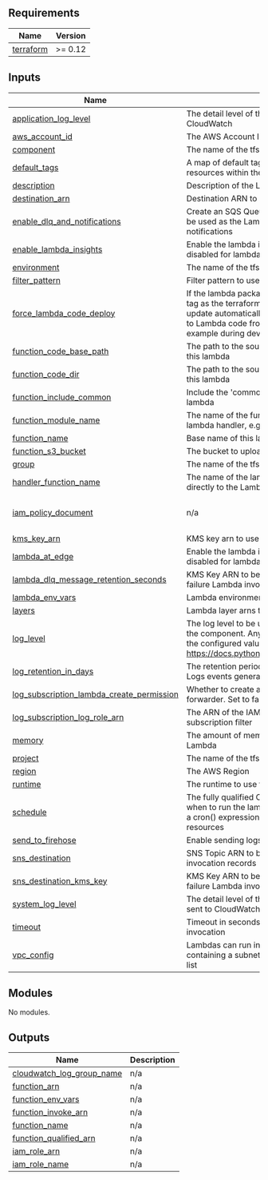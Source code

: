 <!-- BEGIN_TF_DOCS -->
<!-- markdownlint-disable -->
<!-- vale off -->

## Requirements

| Name | Version |
|------|---------|
| <a name="requirement_terraform"></a> [terraform](#requirement\_terraform) | >= 0.12 |
## Inputs

| Name | Description | Type | Default | Required |
|------|-------------|------|---------|:--------:|
| <a name="input_application_log_level"></a> [application\_log\_level](#input\_application\_log\_level) | The detail level of the logs the application sends to CloudWatch | `string` | `"INFO"` | no |
| <a name="input_aws_account_id"></a> [aws\_account\_id](#input\_aws\_account\_id) | The AWS Account ID (numeric) | `string` | n/a | yes |
| <a name="input_component"></a> [component](#input\_component) | The name of the tfscaffold component | `string` | n/a | yes |
| <a name="input_default_tags"></a> [default\_tags](#input\_default\_tags) | A map of default tags to apply to all taggable resources within the component | `map(string)` | `{}` | no |
| <a name="input_description"></a> [description](#input\_description) | Description of the Lambda | `string` | n/a | yes |
| <a name="input_destination_arn"></a> [destination\_arn](#input\_destination\_arn) | Destination ARN to use for the log subscription filter | `string` | `""` | no |
| <a name="input_enable_dlq_and_notifications"></a> [enable\_dlq\_and\_notifications](#input\_enable\_dlq\_and\_notifications) | Create an SQS Queue and on-failure destination to be used as the Lambda's Dead Letter Queue and notifications | `bool` | `false` | no |
| <a name="input_enable_lambda_insights"></a> [enable\_lambda\_insights](#input\_enable\_lambda\_insights) | Enable the lambda insights layer, this must be disabled for lambda@edge usage | `bool` | `true` | no |
| <a name="input_environment"></a> [environment](#input\_environment) | The name of the tfscaffold environment | `string` | n/a | yes |
| <a name="input_filter_pattern"></a> [filter\_pattern](#input\_filter\_pattern) | Filter pattern to use for the log subscription filter | `string` | `""` | no |
| <a name="input_force_lambda_code_deploy"></a> [force\_lambda\_code\_deploy](#input\_force\_lambda\_code\_deploy) | If the lambda package in s3 has the same commit id tag as the terraform build branch, the lambda will not update automatically. Set to True if making changes to Lambda code from on the same commit for example during development | `bool` | `false` | no |
| <a name="input_function_code_base_path"></a> [function\_code\_base\_path](#input\_function\_code\_base\_path) | The path to the sourcecode directories needed for this lambda | `string` | `"./"` | no |
| <a name="input_function_code_dir"></a> [function\_code\_dir](#input\_function\_code\_dir) | The path to the sourcecode directories needed for this lambda | `string` | n/a | yes |
| <a name="input_function_include_common"></a> [function\_include\_common](#input\_function\_include\_common) | Include the 'common' lambda module with this lambda | `bool` | `true` | no |
| <a name="input_function_module_name"></a> [function\_module\_name](#input\_function\_module\_name) | The name of the function module as used by the lambda handler, e.g. index or exports | `string` | `"index"` | no |
| <a name="input_function_name"></a> [function\_name](#input\_function\_name) | Base name of this lambda | `string` | n/a | yes |
| <a name="input_function_s3_bucket"></a> [function\_s3\_bucket](#input\_function\_s3\_bucket) | The bucket to upload Lambda packages to | `string` | n/a | yes |
| <a name="input_group"></a> [group](#input\_group) | The name of the tfscaffold group | `string` | `null` | no |
| <a name="input_handler_function_name"></a> [handler\_function\_name](#input\_handler\_function\_name) | The name of the lambda handler function (passed directly to the Lambda's handler option) | `string` | `"handler"` | no |
| <a name="input_iam_policy_document"></a> [iam\_policy\_document](#input\_iam\_policy\_document) | n/a | <pre>object({<br/>    body = string<br/>  })</pre> | `null` | no |
| <a name="input_kms_key_arn"></a> [kms\_key\_arn](#input\_kms\_key\_arn) | KMS key arn to use for this function | `string` | n/a | yes |
| <a name="input_lambda_at_edge"></a> [lambda\_at\_edge](#input\_lambda\_at\_edge) | Enable the lambda insights layer, this must be disabled for lambda@edge usage | `bool` | `false` | no |
| <a name="input_lambda_dlq_message_retention_seconds"></a> [lambda\_dlq\_message\_retention\_seconds](#input\_lambda\_dlq\_message\_retention\_seconds) | KMS Key ARN to be used for SNS Topic for on-failure Lambda invocation records | `number` | `86400` | no |
| <a name="input_lambda_env_vars"></a> [lambda\_env\_vars](#input\_lambda\_env\_vars) | Lambda environment parameters map | `map(string)` | `{}` | no |
| <a name="input_layers"></a> [layers](#input\_layers) | Lambda layer arns to include | `list(any)` | `[]` | no |
| <a name="input_log_level"></a> [log\_level](#input\_log\_level) | The log level to be used in lambda functions within the component. Any log with a lower severity than the configured value will not be logged: https://docs.python.org/3/library/logging.html#levels | `string` | `"INFO"` | no |
| <a name="input_log_retention_in_days"></a> [log\_retention\_in\_days](#input\_log\_retention\_in\_days) | The retention period in days for the Cloudwatch Logs events generated by the lambda function | `number` | n/a | yes |
| <a name="input_log_subscription_lambda_create_permission"></a> [log\_subscription\_lambda\_create\_permission](#input\_log\_subscription\_lambda\_create\_permission) | Whether to create a permission for the log forwarder. Set to false if using a generic one. | `bool` | `true` | no |
| <a name="input_log_subscription_log_role_arn"></a> [log\_subscription\_log\_role\_arn](#input\_log\_subscription\_log\_role\_arn) | The ARN of the IAM role to use for the log subscription filter | `string` | `""` | no |
| <a name="input_memory"></a> [memory](#input\_memory) | The amount of memory to apply to the created Lambda | `number` | n/a | yes |
| <a name="input_project"></a> [project](#input\_project) | The name of the tfscaffold project | `string` | n/a | yes |
| <a name="input_region"></a> [region](#input\_region) | The AWS Region | `string` | n/a | yes |
| <a name="input_runtime"></a> [runtime](#input\_runtime) | The runtime to use for the lambda function | `string` | n/a | yes |
| <a name="input_schedule"></a> [schedule](#input\_schedule) | The fully qualified Cloudwatch Events schedule for when to run the lambda function, e.g. rate(1 day) or a cron() expression. Default disables all events resources | `string` | `""` | no |
| <a name="input_send_to_firehose"></a> [send\_to\_firehose](#input\_send\_to\_firehose) | Enable sending logs to firehose | `bool` | `false` | no |
| <a name="input_sns_destination"></a> [sns\_destination](#input\_sns\_destination) | SNS Topic ARN to be used for on-failure Lambda invocation records | `string` | `null` | no |
| <a name="input_sns_destination_kms_key"></a> [sns\_destination\_kms\_key](#input\_sns\_destination\_kms\_key) | KMS Key ARN to be used for SNS Topic for on-failure Lambda invocation records | `string` | `null` | no |
| <a name="input_system_log_level"></a> [system\_log\_level](#input\_system\_log\_level) | The detail level of the Lambda platform event logs sent to CloudWatch | `string` | `"WARN"` | no |
| <a name="input_timeout"></a> [timeout](#input\_timeout) | Timeout in seconds of the lambda function invocation | `number` | n/a | yes |
| <a name="input_vpc_config"></a> [vpc\_config](#input\_vpc\_config) | Lambdas can run in a VPC, should be a map containing a subnet\_ids list and a security\_group\_ids list | `map(any)` | `null` | no |
## Modules

No modules.
## Outputs

| Name | Description |
|------|-------------|
| <a name="output_cloudwatch_log_group_name"></a> [cloudwatch\_log\_group\_name](#output\_cloudwatch\_log\_group\_name) | n/a |
| <a name="output_function_arn"></a> [function\_arn](#output\_function\_arn) | n/a |
| <a name="output_function_env_vars"></a> [function\_env\_vars](#output\_function\_env\_vars) | n/a |
| <a name="output_function_invoke_arn"></a> [function\_invoke\_arn](#output\_function\_invoke\_arn) | n/a |
| <a name="output_function_name"></a> [function\_name](#output\_function\_name) | n/a |
| <a name="output_function_qualified_arn"></a> [function\_qualified\_arn](#output\_function\_qualified\_arn) | n/a |
| <a name="output_iam_role_arn"></a> [iam\_role\_arn](#output\_iam\_role\_arn) | n/a |
| <a name="output_iam_role_name"></a> [iam\_role\_name](#output\_iam\_role\_name) | n/a |
<!-- vale on -->
<!-- markdownlint-enable -->
<!-- END_TF_DOCS -->
